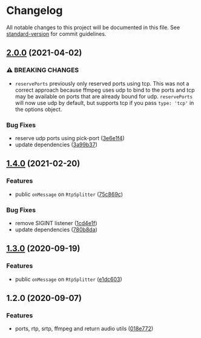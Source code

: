 # Changelog

All notable changes to this project will be documented in this file. See [standard-version](https://github.com/conventional-changelog/standard-version) for commit guidelines.

## [2.0.0](https://github.com/homebridge/camera-utils/compare/v1.4.0...v2.0.0) (2021-04-02)


### ⚠ BREAKING CHANGES

* `reservePorts` previously only reserved ports using tcp.  This was not a correct approach because ffmpeg uses udp to bind to the ports and tcp may be available on ports that are already bound for udp.  `reservePorts` will now use udp by default, but supports tcp if you pass `type: 'tcp'` in the options object.

### Bug Fixes

* reserve udp ports using pick-port ([3e6e1f4](https://github.com/homebridge/camera-utils/commit/3e6e1f4d1ca5238acb419a3bb268e381f6c640e1))
* update dependencies ([3a99b37](https://github.com/homebridge/camera-utils/commit/3a99b37f70c4c8e0ec0022e25e0a1ec25c4276ac))

## [1.4.0](https://github.com/homebridge/camera-utils/compare/v1.2.0...v1.4.0) (2021-02-20)


### Features

* public `onMessage` on `RtpSplitter` ([75c869c](https://github.com/homebridge/camera-utils/commit/75c869cec7cc84221d7c6395348a2a827e6dcc3f))


### Bug Fixes

* remove SIGINT listener ([1cd4e1f](https://github.com/homebridge/camera-utils/commit/1cd4e1f063642b71d7a34523c1c3b94c99a953c4))
* update dependencies ([780b8da](https://github.com/homebridge/camera-utils/commit/780b8da4b4dfbebf786cbdba95c19587062623f0))

## [1.3.0](https://github.com/homebridge/camera-utils/compare/v1.2.0...v1.3.0) (2020-09-19)


### Features

* public `onMessage` on `RtpSplitter` ([e1dc603](https://github.com/homebridge/camera-utils/commit/e1dc6032253202987fcb619de40da6926ef2eb38))

## 1.2.0 (2020-09-07)


### Features

* ports, rtp, srtp, ffmpeg and return audio utils ([018e772](https://github.com/homebridge/camera-utils/commit/018e772448d7a1b5fd6358da2d24a89f780c3d36))
